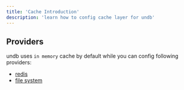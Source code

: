 ```yaml
---
title: 'Cache Introduction'
description: 'learn how to config cache layer for undb'
---
```


## Providers

undb uses `in memory` cache by default while you can config following providers:

- [redis](./1.redis/)
- [file system](./2.fs/)

